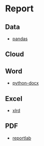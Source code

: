 
# Report




## Data
 - [pandas](https://github.com/pydata/pandas)

## Cloud


## Word
- [python-docx](https://github.com/python-openxml/python-docx)


## Excel
- [xlrd](https://github.com/python-excel/xlrd)

## PDF

- [reportlab](http://www.reportlab.com/opensource/)